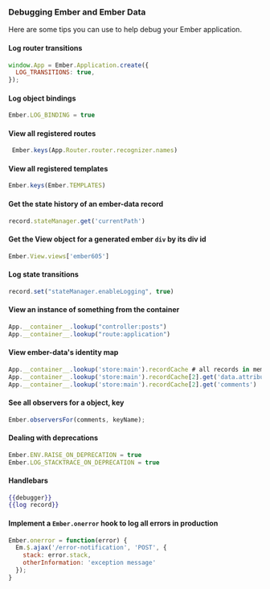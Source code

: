 ### Debugging Ember and Ember Data

Here are some tips you can use to help debug your Ember application.

#### Log router transitions

```javascript
window.App = Ember.Application.create({
  LOG_TRANSITIONS: true,
});
```

#### Log object bindings

```javascript
Ember.LOG_BINDING = true
```

#### View all registered routes

```javascript
 Ember.keys(App.Router.router.recognizer.names)
 ```

#### View all registered templates

 ```javascript
Ember.keys(Ember.TEMPLATES)
 ```

#### Get the state history of an ember-data record

```javascript
record.stateManager.get('currentPath')
```

#### Get the View object for a generated ember `div` by its div id

```javascript
Ember.View.views['ember605']
```

#### Log state transitions

```javascript
record.set("stateManager.enableLogging", true)
```

#### View an instance of something from the container

```javascript
App.__container__.lookup("controller:posts")
App.__container__.lookup("route:application")
```

#### View ember-data's identity map

```javascript
App.__container__.lookup('store:main').recordCache # all records in memory
App.__container__.lookup('store:main').recordCache[2].get('data.attributes') // attributes
App.__container__.lookup('store:main').recordCache[2].get('comments')        // loaded associations
```

#### See all observers for a object, key

```javascript
Ember.observersFor(comments, keyName);
```

#### Dealing with deprecations

```javascript
Ember.ENV.RAISE_ON_DEPRECATION = true
Ember.LOG_STACKTRACE_ON_DEPRECATION = true
```

#### Handlebars

```handlebars
{{debugger}}
{{log record}}
```

#### Implement a `Ember.onerror` hook to log all errors in production

```javascript
Ember.onerror = function(error) {
  Em.$.ajax('/error-notification', 'POST', {
    stack: error.stack,
    otherInformation: 'exception message'
  });
}
```
